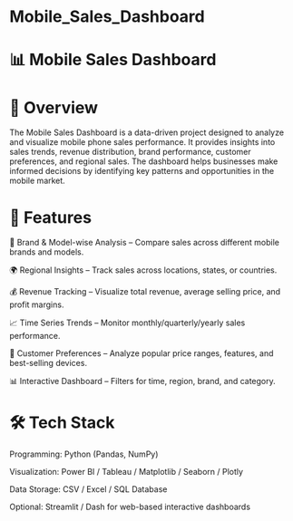 # Mobile_Sales_Dashboard

# 📊 Mobile Sales Dashboard

# 📌 Overview

The Mobile Sales Dashboard is a data-driven project designed to analyze and visualize mobile phone sales performance. It provides insights into sales trends, revenue distribution, brand performance, customer preferences, and regional sales. The dashboard helps businesses make informed decisions by identifying key patterns and opportunities in the mobile market.

# 🎯 Features

📱 Brand & Model-wise Analysis – Compare sales across different mobile brands and models.

🌍 Regional Insights – Track sales across locations, states, or countries.

💰 Revenue Tracking – Visualize total revenue, average selling price, and profit margins.

📈 Time Series Trends – Monitor monthly/quarterly/yearly sales performance.

🛒 Customer Preferences – Analyze popular price ranges, features, and best-selling devices.

📊 Interactive Dashboard – Filters for time, region, brand, and category.

# 🛠️ Tech Stack

Programming: Python (Pandas, NumPy)

Visualization: Power BI / Tableau / Matplotlib / Seaborn / Plotly

Data Storage: CSV / Excel / SQL Database

Optional: Streamlit / Dash for web-based interactive dashboards
